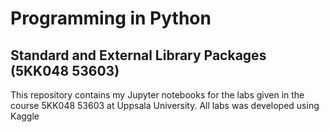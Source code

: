 # Programming in Python
## Standard and External Library Packages (5KK048 53603)
This repository contains my Jupyter notebooks for the labs given in the course 5KK048 53603 at Uppsala University.
All labs was developed using Kaggle 
